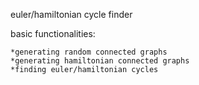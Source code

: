 euler/hamiltonian cycle finder

basic functionalities:
	
	*generating random connected graphs
	*generating hamiltonian connected graphs
	*finding euler/hamiltonian cycles
